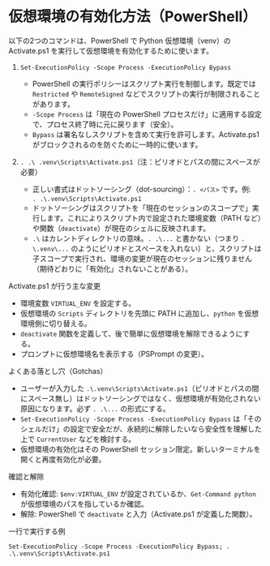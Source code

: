 # 仮想環境の有効化方法（PowerShell）

以下の2つのコマンドは、PowerShell で Python 仮想環境（venv）の Activate.ps1 を実行して仮想環境を有効化するために使います。

1. `Set-ExecutionPolicy -Scope Process -ExecutionPolicy Bypass`  
   - PowerShell の実行ポリシーはスクリプト実行を制御します。既定では `Restricted` や `RemoteSigned` などでスクリプトの実行が制限されることがあります。  
   - `-Scope Process` は「現在の PowerShell プロセスだけ」に適用する設定で、プロセス終了時に元に戻ります（安全）。  
   - `Bypass` は署名なしスクリプトを含めて実行を許可します。Activate.ps1 がブロックされるのを防ぐために一時的に使います。

2. `. .\ .venv\Scripts\Activate.ps1`（注：ピリオドとパスの間にスペースが必要）  
   - 正しい書式はドットソーシング（dot-sourcing）：`. <パス>` です。例:  
     `. .\.venv\Scripts\Activate.ps1`  
   - ドットソーシングはスクリプトを「現在のセッションのスコープで」実行します。これによりスクリプト内で設定された環境変数（PATH など）や関数（`deactivate`）が現在のシェルに反映されます。  
   - `.\` はカレントディレクトリの意味。`. .\...` と書かない（つまり `. \.venv\...` のようにピリオドとスペースを入れない）と、スクリプトは子スコープで実行され、環境の変更が現在のセッションに残りません（期待どおりに「有効化」されないことがある）。

Activate.ps1 が行う主な変更
- 環境変数 `VIRTUAL_ENV` を設定する。  
- 仮想環境の `Scripts` ディレクトリを先頭に PATH に追加し、`python` を仮想環境側に切り替える。  
- `deactivate` 関数を定義して、後で簡単に仮想環境を解除できるようにする。  
- プロンプトに仮想環境名を表示する（PSPrompt の変更）。

よくある落とし穴（Gotchas）
- ユーザーが入力した `.\.venv\Scripts\Activate.ps1`（ピリオドとパスの間にスペース無し）はドットソーシングではなく、仮想環境が有効化されない原因になります。必ず `. .\...` の形式にする。  
- `Set-ExecutionPolicy -Scope Process -ExecutionPolicy Bypass` は「そのシェルだけ」の設定で安全だが、永続的に解除したいなら安全性を理解した上で `CurrentUser` などを検討する。  
- 仮想環境の有効化はその PowerShell セッション限定。新しいターミナルを開くと再度有効化が必要。

確認と解除
- 有効化確認: `$env:VIRTUAL_ENV` が設定されているか、`Get-Command python` が仮想環境のパスを指しているか確認。  
- 解除: PowerShell で `deactivate` と入力（Activate.ps1 が定義した関数）。

一行で実行する例
```
Set-ExecutionPolicy -Scope Process -ExecutionPolicy Bypass; . .\.venv\Scripts\Activate.ps1
```